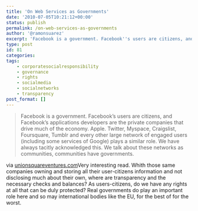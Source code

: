 ```yaml
---
title: 'On Web Services as Governments'
date: '2010-07-05T10:21:12+00:00'
status: publish
permalink: /on-web-services-as-governments
author: '@ramonsuarez'
excerpt: 'Facebook is a government. Facebook''s users are citizens, and Facebook''s applications developers are the private companies that drive much of the economy. Apple. Twitter, Myspace, Craigslist, Foursquare, Tumblr and every other large network of enga...'
type: post
id: 81
categories:
tags:
    - corporatesocialresponsibility
    - governance
    - rights
    - socialmedia
    - socialnetworks
    - transparency
post_format: []
---
```

> Facebook is a government. Facebook’s users are citizens, and Facebook’s applications developers are the private companies that drive much of the economy. Apple. Twitter, Myspace, Craigslist, Foursquare, Tumblr and every other large network of engaged users (including some services of Google) plays a similar role. We have always tacitly acknowledged this. We talk about these networks as communities, communities have governments.

via [unionsquareventures.com](http://www.unionsquareventures.com/2010/06/web-services-as-governments.php)Very interesting read. Whith those same companies owning and storing all their user-citizens information and not disclosing much about their own, where are transparency and the necessary checks and balances? As users-citizens, do we have any rights at all that can be duly protected? Real governments do play an important role here and so may international bodies like the EU, for the best of for the worst.

